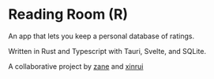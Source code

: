 # Reading Room (R)

An app that lets you keep a personal database of ratings.

Written in Rust and Typescript with Tauri, Svelte, and SQLite.

A collaborative project by [zane](https://github.com/xynree) and [xinrui](https://github.com/xynree)
